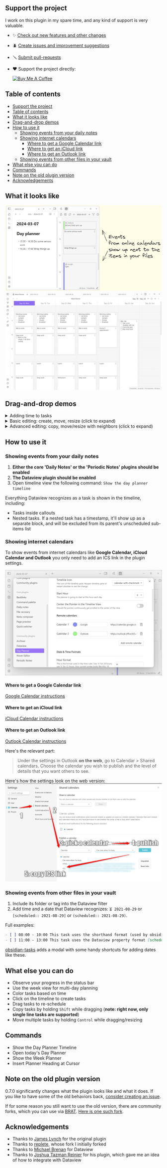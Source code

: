 ## Support the project

I work on this plugin in my spare time, and any kind of support is very valuable.

- ✨ [Check out new features and other changes](https://github.com/ivan-lednev/obsidian-day-planner/releases)
- 🪲 [Create issues and improvement suggestions](https://github.com/ivan-lednev/obsidian-day-planner/issues)
- 🪛 [Submit pull-requests](./CONTRIBUTING.md)
- ❤️ Support the project directly:

  <a href="https://www.buymeacoffee.com/machineelf" target="_blank"><img src="https://cdn.buymeacoffee.com/buttons/v2/default-yellow.png" alt="Buy Me A Coffee" style="height: 60px !important;width: 217px !important;" ></a>

## Table of contents

- [Support the project](#support-the-project)
- [Table of contents](#table-of-contents)
- [What it looks like](#what-it-looks-like)
- [Drag-and-drop demos](#drag-and-drop-demos)
- [How to use it](#how-to-use-it)
  - [Showing events from your daily notes](#showing-events-from-your-daily-notes)
  - [Showing internet calendars](#showing-internet-calendars)
    - [Where to get a Google Calendar link](#where-to-get-a-google-calendar-link)
    - [Where to get an iCloud link](#where-to-get-an-icloud-link)
    - [Where to get an Outlook link](#where-to-get-an-outlook-link)
  - [Showing events from other files in your vault](#showing-events-from-other-files-in-your-vault)
- [What else you can do](#what-else-you-can-do)
- [Commands](#commands)
- [Note on the old plugin version](#note-on-the-old-plugin-version)
- [Acknowledgements](#acknowledgements)

## What it looks like

![](assets/ical-timeline-demo.png)
![](assets/week.png)

## Drag-and-drop demos

<details>
<summary>Adding time to tasks</summary>

![](assets/schedule-demo.gif)

</details>

<details>
<summary>Basic editing: create, move, resize (click to expand)</summary>

![](assets/basic-edit.gif)

</details>

<details>
<summary>Advanced editing: copy, move/resize with neighbors (click to expand)</summary>

![](assets/advanced-edit.gif)

</details>

## How to use it

### Showing events from your daily notes

1. **Either the core 'Daily Notes' or the 'Periodic Notes' plugins should be enabled**
1. **The Dataview plugin should be enabled**
1. Open timeline view the following command: `Show the day planner timeline`

Everything Dataview recognizes as a task is shown in the timeline, including:

- Tasks inside callouts
- Nested tasks. If a nested task has a timestamp, it'll show up as a separate block, and will be excluded from its parent's unscheduled sub-items list

### Showing internet calendars

To show events from internet calendars like **Google Calendar, iCloud Calendar and Outlook** you only need to add an ICS link in the plugin settings.

![](./assets/ical-settings-demo.png)

#### Where to get a Google Calendar link

[Google Calendar instructions](https://support.google.com/calendar/answer/37648?hl=en#zippy=%2Csync-your-google-calendar-view-edit%2Cget-your-calendar-view-only)

#### Where to get an iCloud link

[iCloud Calendar instructions](https://www.souladvisor.com/help-centre/how-to-get-icloud-calendar-address-on-mac-in-ical-format)

#### Where to get an Outlook link

[Outlook Calendar instructions](https://support.microsoft.com/en-us/office/introduction-to-publishing-internet-calendars-a25e68d6-695a-41c6-a701-103d44ba151d?ui=en-us&rs=en-us&ad=us)

Here's the relevant part:
> Under the settings in Outlook **on the web**, go to Calendar > Shared calendars. Choose the calendar you wish to publish and the level of details that you want others to see.

Here's how the settings look on the web version:
![](./assets/outlook-guide-1.png)

### Showing events from other files in your vault

1. Include its folder or tag into the Dataview filter
1. Add time and a date that Dataview recognizes: `⏳ 2021-08-29` or `[scheduled:: 2021-08-29]` or `(scheduled:: 2021-08-29)`.

Full examples:

```md
- [ ] 08:00 - 10:00 This task uses the shorthand format (used by obsidian-tasks) ⏳ 2021-08-29
- [ ] 11:00 - 13:00 This task uses the Dataview property format [scheduled:: 2021-08-29]
```

[obsidian-tasks](https://github.com/obsidian-tasks-group/obsidian-tasks) adds a modal with some handy shortcuts for adding dates like these.

## What else you can do

- Observe your progress in the status bar
- Use the week view for multi-day planning
- Color tasks based on time
- Click on the timeline to create tasks
- Drag tasks to re-schedule
- Copy tasks by holding <code>Shift</code> while dragging (<strong>note: right now, only single line tasks are supported</strong>)
- Move multiple tasks by holding <code>Control</code> while dragging/resizing

## Commands

- Show the Day Planner Timeline
- Open today's Day Planner
- Show the Week Planner
- Insert Planner Heading at Cursor

## Note on the old plugin version

0.7.0 significantly changes what the plugin looks like and what it does. If you like to have some of the old behaviors back, [consider creating an issue](https://github.com/ivan-lednev/obsidian-day-planner/issues).

If for some reason you still want to use the old version, there are community forks, which you can use via [BRAT](https://github.com/TfTHacker/obsidian42-brat). [Here is one such fork](https://github.com/ebullient/obsidian-day-planner-og).

## Acknowledgements

- Thanks to [James Lynch](https://github.com/lynchjames) for the original plugin
- Thanks to [replete](https://github.com/replete), whose fork I initially forked
- Thanks to [Michael Brenan](https://github.com/blacksmithgu) for Dataview
- Thanks to [Joshua Tazman Reinier](https://github.com/joshuatazrein) for his plugin, which gave me an idea of how to integrate with Dataview

